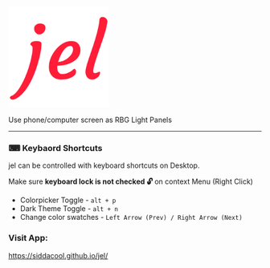 <img src="https://raw.githubusercontent.com/siddacool/jel/master/jel.png" data-canonical-src="https://raw.githubusercontent.com/siddacool/jel/master/jel.png" width="200" height="200" alt="jel"/>

Use phone/computer screen as RBG Light Panels

---

### ⌨ Keybaord Shortcuts
jel can be controlled with keyboard shortcuts on Desktop.

Make sure **keyboard lock is not checked 🔓** on context Menu (Right Click)

* Colorpicker Toggle  - `alt + p`
* Dark Theme Toggle - `alt + n`
* Change color swatches - `Left Arrow (Prev) / Right Arrow (Next)`


### Visit App:
https://siddacool.github.io/jel/
